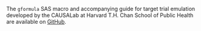 The `gformula` SAS macro and accompanying guide for target trial emulation developed by the CAUSALab at Harvard T.H. Chan School of Public Health are available on [GitHub](https://github.com/CausalInference/GFORMULA-SAS).

